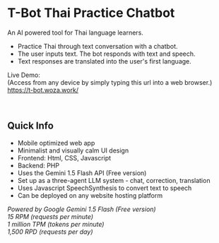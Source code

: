 # T-Bot Thai Practice Chatbot
An AI powered tool for Thai language learners.<br>
- Practice Thai through text conversation with a chatbot.
- The user inputs text. The bot responds with text and speech.
- Text responses are translated into the user's first language.

Live Demo:<br>
(Access from any device by simply typing this url into a web browser.)<br>
https://t-bot.woza.work/

<br>

## Quick Info

- Mobile optimized web app
- Minimalist and visually calm UI design
- Frontend: Html, CSS, Javascript
- Backend: PHP
- Uses the Gemini 1.5 Flash API (Free version)
- Set up as a three-agent LLM system - chat, correction, translation
- Uses Javascript SpeechSynthesis to convert text to speech
- Can be deployed on any website hosting platform

<i>Powered by Google Gemini 1.5 Flash (Free version)<br>
15 RPM (requests per minute)<br>
1 million TPM (tokens per minute)<br>
1,500 RPD (requests per day)</i>
<br>
<br>


  
